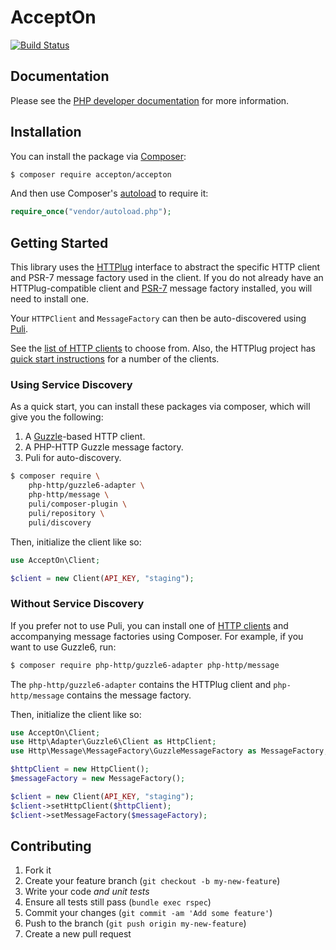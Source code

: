 # AcceptOn

[![Build Status](https://circleci.com/gh/accepton/accepton-php.svg?style=shield&circle-token=76d9d3cf6e881e7a80b22cc68c223725ade7fa31)](https://circleci.com/gh/accepton/accepton-php)

## Documentation

Please see the [PHP developer documentation][phpdocs] for more information.

[phpdocs]: http://developers.accepton.com/?php

## Installation

You can install the package via [Composer][composer]:

```sh
$ composer require accepton/accepton
```

And then use Composer's [autoload][autoload] to require it:

```php
require_once("vendor/autoload.php");
```

## Getting Started

This library uses the [HTTPlug][httplug] interface to abstract the specific
HTTP client and PSR-7 message factory used in the client. If you do not already
have an HTTPlug-compatible client and [PSR-7][psr7] message factory installed,
you will need to install one.

Your `HTTPClient` and `MessageFactory` can then be auto-discovered using
[Puli][puli].

See the [list of HTTP clients][httpclients]  to choose from. Also, the HTTPlug
project has [quick start instructions][clients] for a number of the clients.

### Using Service Discovery

As a quick start, you can install these packages via composer, which will give
you the following:

1. A [Guzzle][guzzle]-based HTTP client.
2. A PHP-HTTP Guzzle message factory.
3. Puli for auto-discovery.

```sh
$ composer require \
    php-http/guzzle6-adapter \
    php-http/message \
    puli/composer-plugin \
    puli/repository \
    puli/discovery
```

Then, initialize the client like so:

```php
use AcceptOn\Client;

$client = new Client(API_KEY, "staging");
```

### Without Service Discovery

If you prefer not to use Puli, you can install one of [HTTP clients][clients]
and accompanying message factories using Composer. For example, if you want to
use Guzzle6, run:

```sh
$ composer require php-http/guzzle6-adapter php-http/message
```

The `php-http/guzzle6-adapter` contains the HTTPlug client and
`php-http/message` contains the message factory.

Then, initialize the client like so:

```php
use AcceptOn\Client;
use Http\Adapter\Guzzle6\Client as HttpClient;
use Http\Message\MessageFactory\GuzzleMessageFactory as MessageFactory;

$httpClient = new HttpClient();
$messageFactory = new MessageFactory();

$client = new Client(API_KEY, "staging");
$client->setHttpClient($httpClient);
$client->setMessageFactory($messageFactory);
```

[autoload]: https://getcomposer.org/doc/01-basic-usage.md#autoloading
[clients]: http://php-http.org/en/latest/clients.html
[composer]: https://getcomposer.org
[guzzle]: http://guzzlephp.org
[httpclients]: https://packagist.org/providers/php-http/client-implementation
[httplug]: http://php-http.org
[puli]: http://puli.io
[psr7]: http://www.php-fig.org/psr/psr-7/

## Contributing

1. Fork it
2. Create your feature branch (`git checkout -b my-new-feature`)
3. Write your code *and unit tests*
4. Ensure all tests still pass (`bundle exec rspec`)
5. Commit your changes (`git commit -am 'Add some feature'`)
6. Push to the branch (`git push origin my-new-feature`)
7. Create a new pull request
